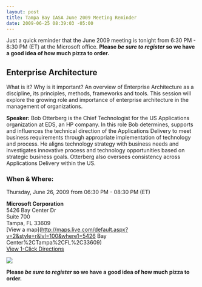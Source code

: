 ```yaml
---
layout: post
title: Tampa Bay IASA June 2009 Meeting Reminder
date: 2009-06-25 08:39:03 -05:00
---
```


Just a quick reminder that the June 2009 meeting is tonight from 6:30 PM - 8:30 PM (ET) at the Microsoft office. **Please _be sure to register_ so we have a good idea of how much pizza to order.**

## Enterprise Architecture

What is it? Why is it important? An overview of Enterprise Architecture as a discipline, its principles, methods, frameworks and tools. This session will explore the growing role and importance of enterprise architecture in the management of organizations.

**Speaker:** Bob Otterberg is the Chief Technologist for the US Applications organization at EDS, an HP company. In this role Bob determines, supports and influences the technical direction of the Applications Delivery to meet business requirements through appropriate implementation of technology and process. He aligns technology strategy with business needs and investigates innovative process and technology opportunities based on strategic business goals. Otterberg also oversees consistency across Applications Delivery within the US.

### When & Where:       
Thursday, June 26, 2009 from 06:30 PM - 08:30 PM (ET)

**Microsoft Corporation**       
5426 Bay Center Dr       
Suite 700       
Tampa, FL 33609       
[View a map](http://maps.live.com/default.aspx?v=2&style=r&lvl=100&where1=5426 Bay Center%2CTampa%2CFL%2C33609)       
[View 1-Click Directions](http://maps.live.com/OneClickDirections.aspx?rtp=%7epos.nnqny183nq2s_5426+Bay+Center+Dr%2c+Tampa%2c+FL+33609-3444___a_&rsd=27.9743215441704_-82.5470289587975_AS0iCSAOAAAAErGYACUBAAA%3d_the+north+(via+Eisenhower+Blvd+%2f+Veterans+Expy+%2f+SR-589+Toll+S)%7e27.9197090864182_-82.6097685098648_AS0iCSAOAAAAGLGYAEMAAAA%3d_the+south+(via+Howard+Frankland+Bridge+N+%2f+I-275)%7e27.9653710126877_-82.4390405416489_AS0iCSAOAAAAFrGYALwAAAA%3d_the+east+(via+I-4)%7e27.9732406139374_-82.5905799865723_AS0iCSAOAAAAErGYAH8AAAA%3d_the+west+(via+W+Courtney+Campbell+Causeway+%2f+SR-60)&mkt=en-us&FORM=LLMP)

[![](http://www.eventbrite.com/img/btn_ext/register_now.gif)](http://www.eventbrite.com/event/175217079/scottdorman)

**Please _be sure to register_ so we have a good idea of how much pizza to order.**
